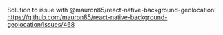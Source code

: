 Solution to issue with  @mauron85/react-native-background-geolocation!
https://github.com/mauron85/react-native-background-geolocation/issues/468
